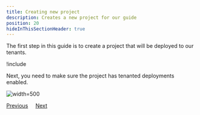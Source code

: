 ```yaml
---
title: Creating new project
description: Creates a new project for our guide
position: 20
hideInThisSectionHeader: true
---
```


The first step in this guide is to create a project that will be deployed to our tenants.

!include <tenants-create-project>

Next, you need to make sure the project has tenanted deployments enabled.


![](/images/enable-tenanted-deployments.png "width=500")


<span><a class="btn btn-secondary" href="/docs/tenants/guides/multi-tenant-saas-application">Previous</a></span>&nbsp;&nbsp;&nbsp;&nbsp;&nbsp;<span><a class="btn btn-success" href="/docs/tenants/guides/multi-tenant-saas-application/creating-tenant-tags">Next</a></span>